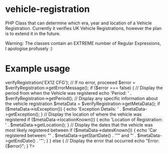 vehicle-registration
====================

PHP Class that can determine which era, year and location of a Vehicle Registration. Currently it verifies UK Vehicle Registrations, however the plan is to extend it in the future.

Warning: The classes contain an EXTREME number of Regular Expressions, I apologise profusely :)

Example usage
=============

<?php
// Instantiate Class
$verifyRegistration = new VehicleRegistration();
// Verify specified registration
$verifyRegistration->verifyRegistration('EX12 CFG');

// If no error, proceeed
$error = $verifyRegistration->getErrorMessage();
if ($error === false)  {
    // Display the period from when the Vehicle was registered
    echo 'Period: ' . $verifyRegistration->getPeriod();

    // Display any specific information about the vehicle registration
    $metaData = $verifyRegistration->getMetaData();
    if ($metaData->isException()) {
        echo 'Exception Details: ' . $metaData->getException();
    }

    // Display the location of where the vehicle was registered
    if ($metaData->locationKnown()) {
        echo 'Location of Registration: ' . $metaData->getLocation();
    }

    // Display the dates that the vehicle was most likely registered between
    if ($metaData->datesKnown()) {
        echo 'Car registered between: "' . $metaData->getStartDate() . '"" and "' . $metaData->getEndDate() . '"';
    }

} else {
    // Display the error that occurred
    echo "Error: {$error}";
} ?>